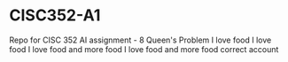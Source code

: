 # CISC352-A1
Repo for CISC 352 AI assignment - 8 Queen's Problem
I   l o v e   f o o d  
 I   l o v e   f o o d  
 I   l o v e   f o o d   a n d   m o r e   f o o d  
 I   l o v e   f o o d   a n d   m o r e   f o o d  
 c o r r e c t   a c c o u n t  
 